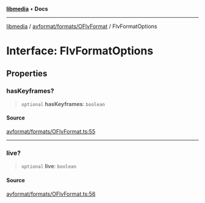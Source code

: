 [**libmedia**](../../../../README.md) • **Docs**

***

[libmedia](../../../../README.md) / [avformat/formats/OFlvFormat](../README.md) / FlvFormatOptions

# Interface: FlvFormatOptions

## Properties

### hasKeyframes?

> `optional` **hasKeyframes**: `boolean`

#### Source

[avformat/formats/OFlvFormat.ts:55](https://github.com/zhaohappy/libmedia/blob/87bf8029d8be58d5035a3f4dc7037c25d1ac371b/src/avformat/formats/OFlvFormat.ts#L55)

***

### live?

> `optional` **live**: `boolean`

#### Source

[avformat/formats/OFlvFormat.ts:56](https://github.com/zhaohappy/libmedia/blob/87bf8029d8be58d5035a3f4dc7037c25d1ac371b/src/avformat/formats/OFlvFormat.ts#L56)
